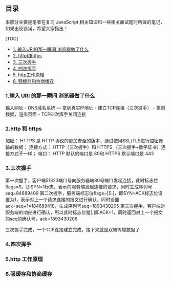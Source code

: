 ## 目录

本部分主要是笔者在复习 JavaScript 相关知识和一些相关面试题时所做的笔记，如果出现错误，希望大家指出！

[TOC]

- [1. 输入URl的那一瞬间 浏览器做了什么](#1-输入-URl-的那一瞬间-浏览器做了什么)
- [2. http和https](#2-http-和-https)
- [3. 三次握手](#3-三次握手)
- [4. 四次挥手](#4-四次挥手)
- [5. http工作原理](#5-http-工作原理)
- [6. 强缓存和协商缓存](#6-强缓存和协商缓存)


### 1.输入 URl 的那一瞬间 浏览器做了什么
输入网址 - DNS域名系统 — 拿到真实IP地址 - 建立TCP连接（三次握手） - 拿到数据，渲染页面 - TCP四次挥手关闭连接

### 2.http 和 https

加密： HTTPS 是 HTTP 协议的更加安全的版本，通过使用SSL/TLS进行加密传输的数据；
连接方式： HTTP（三次握手）和 HTTPS （三次握手+数字证书）连接方式不一样；
端口： HTTP 默认的端口是 80和 HTTPS 默认端口是 443


### 3.三次握手
第一次握手，客户端51323端口号向服务器端80号端口发起连接，此时标志位flags=S，即SYN=1标志，表示向服务端发起连接的请求，同时生成序列号seq=84689409
第二次握手，服务端标志位flags=[S.]，即SYN+ACK标志位设置为1，表示对上一个请求连接的报文进行确认，同时设置ack=seq+1=184689410，生成序列号seq=1893430205
第三次握手，客户端对服务端的响应进行确认，所以此时标志位是[.]即ACK=1，同时返回对上一个报文的seq的确认号，ack=1893430206

三次握手完成，一个TCP连接建立完成，接下来就是双端传输数据了

### 4.四次挥手

### 5.http 工作原理

### 6.强缓存和协商缓存